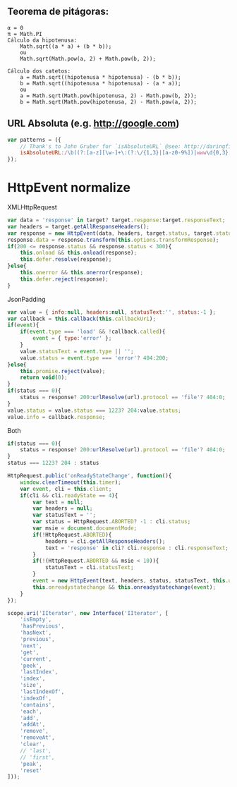 ## Teorema de pitágoras:

	α = 0
	π = Math.PI
	Cálculo da hipotenusa:
		Math.sqrt((a * a) + (b * b));
		ou
		Math.sqrt(Math.pow(a, 2) + Math.pow(b, 2));

	Cálculo dos catetos:
		a = Math.sqrt((hipotenusa * hipotenusa) - (b * b));
		b = Math.sqrt((hipotenusa * hipotenusa) - (a * a));
		ou
		a = Math.sqrt(Math.pow(hipotenusa, 2) - Math.pow(b, 2));
		b = Math.sqrt(Math.pow(hipotenusa, 2) - Math.pow(a, 2));


## URL Absoluta (e.g. http://google.com)

```javascript
var patterns = ({
	// Thank's to John Gruber for `isAbsoluteURL` @see: http://daringfireball.net/2010/07/improved_regex_for_matching_urls
	isAbsoluteURL:/\b((?:[a-z][\w-]+\:(?:\/{1,3}|[a-z0-9%])|www\d{0,3}[.]|[a-z0-9.\-]+[.][a-z]{2,4}\/)(?:[^\s()<>]+|\(([^\s()<>]+|(\([^\s()<>]+\)))*\))+(?:\(([^\s()<>]+|(\([^\s()<>]+\)))*\)|[^\s`!()\[\]{};:'".,<>?«»“”‘’]))/i
});
```

HttpEvent normalize
===================

XMLHttpRequest
```javascript
var data = 'response' in target? target.response:target.responseText;
var headers = target.getAllResponseHeaders();
var response = new HttpEvent(data, headers, target.status, target.statusText, this.options);
response.data = response.transform(this.options.transformResponse);
if(200 <= response.status && response.status < 300){
	this.onload && this.onload(response);
	this.defer.resolve(response);
}else{
	this.onerror && this.onerror(response);
	this.defer.reject(response);
}
```

JsonPadding
```javascript
var value = { info:null, headers:null, statusText:'', status:-1 };
var callback = this.callback(this.callbackUri);
if(event){
	if(event.type === 'load' && !callback.called){
		event = { type:'error' };
	}
	value.statusText = event.type || '';
	value.status = event.type === 'error'? 404:200;
}else{
	this.promise.reject(value);
	return void(0);
}
if(status === 0){
	status = response? 200:urlResolve(url).protocol == 'file'? 404:0;
}
value.status = value.status === 1223? 204:value.status;
value.info = callback.response;
```

Both
```javascript
if(status === 0){
	status = response? 200:urlResolve(url).protocol == 'file'? 404:0;
}
status === 1223? 204 : status
```

```javascript
HttpRequest.public('onReadyStateChange', function(){
	window.clearTimeout(this.timer);
	var event, cli = this.client;
	if(cli && cli.readyState == 4){
		var text = null;
		var headers = null;
		var statusText = '';
		var status = HttpRequest.ABORTED? -1 : cli.status;
		var msie = document.documentMode;
		if(!HttpRequest.ABORTED){
			headers = cli.getAllResponseHeaders();
			text = 'response' in cli? cli.response : cli.responseText;
		}
		if(!(HttpRequest.ABORTED && msie < 10)){
			statusText = cli.statusText;
		}
		event = new HttpEvent(text, headers, status, statusText, this.url);
		this.onreadystatechange && this.onreadystatechange(event);
	}
});
```

```javascript
scope.uri('IIterator', new Interface('IIterator', [
	'isEmpty',
	'hasPrevious',
	'hasNext',
	'previous',
	'next',
	'get',
	'current',
	'peek',
	'lastIndex',
	'index',
	'size',
	'lastIndexOf',
	'indexOf',
	'contains',
	'each',
	'add',
	'addAt',
	'remove',
	'removeAt',
	'clear',
	// 'last',
	// 'first',
	'peak',
	'reset'
]));
```